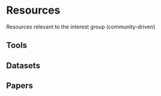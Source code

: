 # Resources
Resources relevant to the interest group (community-driven)

## Tools


## Datasets


## Papers
